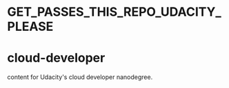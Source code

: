 # GET_PASSES_THIS_REPO_UDACITY_PLEASE
# cloud-developer
content for Udacity's cloud developer nanodegree.
